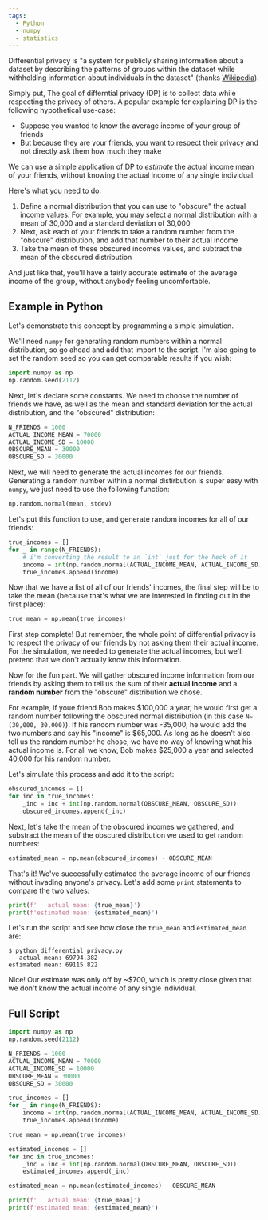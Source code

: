 ```yaml
---
tags:
  - Python
  - numpy
  - statistics
---
```


Differential privacy is "a system for publicly sharing information about a dataset by describing the patterns of groups within the dataset while withholding information about individuals in the dataset" (thanks [Wikipedia](https://en.wikipedia.org/wiki/Differential_privacy)).

Simply put, The goal of differntial privacy (DP) is to collect data while respecting the privacy of others. A popular example for explaining DP is the following hypothetical use-case:
* Suppose you wanted to know the average income of your group of friends
* But because they are your friends, you want to respect their privacy and not directly ask them how much they make

We can use a simple application of DP to *estimate* the actual income mean of your friends, without knowing the actual income of any single individual.

Here's what you need to do:
1. Define a normal distribution that you can use to "obscure" the actual income values. For example, you may select a normal distribution with a mean of 30,000 and a standard deviation of 30,000
2. Next, ask each of your friends to take a random number from the "obscure" distribution, and add that number to their actual income
3. Take the mean of these obscured incomes values, and subtract the mean of the obscured distribution

And just like that, you'll have a fairly accurate estimate of the average income of the group, without anybody feeling uncomfortable.

## Example in Python

Let's demonstrate this concept by programming a simple simulation.

We'll need `numpy` for generating random numbers within a normal distribution, so go ahead and add that import to the script. I'm also going to set the random seed so you can get comparable results if you wish:
```python
import numpy as np
np.random.seed(2112)
```

Next, let's declare some constants. We need to choose the number of friends we have, as well as the mean and standard deviation for the actual distribution, and the "obscured" distribution:
```python
N_FRIENDS = 1000
ACTUAL_INCOME_MEAN = 70000
ACTUAL_INCOME_SD = 10000
OBSCURE_MEAN = 30000
OBSCURE_SD = 30000
```

Next, we will need to generate the actual incomes for our friends. Generating a random number within a normal distirbution is super easy with `numpy`, we just need to use the following function:
```python
np.random.normal(mean, stdev)
```

Let's put this function to use, and generate random incomes for all of our friends:
```python
true_incomes = []
for _ in range(N_FRIENDS):
    # i'm converting the result to an `int` just for the heck of it
    income = int(np.random.normal(ACTUAL_INCOME_MEAN, ACTUAL_INCOME_SD))
    true_incomes.append(income)
```

Now that we have a list of all of our friends' incomes, the final step will be to take the mean (because that's what we are interested in finding out in the first place):
```python
true_mean = np.mean(true_incomes)
```

First step complete! But remember, the whole point of differential privacy is to respect the privacy of our friends by not asking them their actual income. For the simulation, we needed to generate the actual incomes, but we'll pretend that we don't actually know this information.

Now for the fun part. We will gather obscured income information from our friends by asking them to tell us the sum of their **actual income** and a **random number** from the "obscure" distribution we chose.

For example, if youe friend Bob makes $100,000 a year, he would first get a random number following the obscured normal distribution (in this case `N~(30,000, 30,000)`). If his random number was -35,000, he would add the two numbers and say his "income" is $65,000. As long as he doesn't also tell us the random number he chose, we have no way of knowing what his actual income is. For all we know, Bob makes $25,000 a year and selected 40,000 for his random number.

Let's simulate this process and add it to the script:
```python
obscured_incomes = []
for inc in true_incomes:
    _inc = inc + int(np.random.normal(OBSCURE_MEAN, OBSCURE_SD))
    obscured_incomes.append(_inc)
```

Next, let's take the mean of the obscured incomes we gathered, and substract the mean of the obscured distribution we used to get random numbers:
```python
estimated_mean = np.mean(obscured_incomes) - OBSCURE_MEAN
```

That's it! We've successfully estimated the average income of our friends without invading anyone's privacy. Let's add some `print` statements to compare the two values:
```python
print(f'   actual mean: {true_mean}')
print(f'estimated mean: {estimated_mean}')
```

Let's run the script and see how close the `true_mean` and `estimated_mean` are:
```
$ python differential_privacy.py
   actual mean: 69794.382
estimated mean: 69115.822
```

Nice! Our estimate was only off by ~$700, which is pretty close given that we don't know the actual income of any single individual.

## Full Script
```python
import numpy as np
np.random.seed(2112)

N_FRIENDS = 1000
ACTUAL_INCOME_MEAN = 70000
ACTUAL_INCOME_SD = 10000
OBSCURE_MEAN = 30000
OBSCURE_SD = 30000

true_incomes = []
for _ in range(N_FRIENDS):
    income = int(np.random.normal(ACTUAL_INCOME_MEAN, ACTUAL_INCOME_SD))
    true_incomes.append(income)

true_mean = np.mean(true_incomes)

estimated_incomes = []
for inc in true_incomes:
    _inc = inc + int(np.random.normal(OBSCURE_MEAN, OBSCURE_SD))
    estimated_incomes.append(_inc)

estimated_mean = np.mean(estimated_incomes) - OBSCURE_MEAN

print(f'   actual mean: {true_mean}')
print(f'estimated mean: {estimated_mean}')
```
